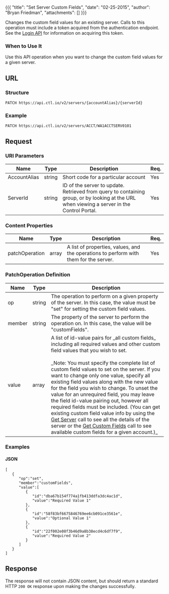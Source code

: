 {{{
  "title": "Set Server Custom Fields",
  "date": "02-25-2015",
  "author": "Bryan Friedman",
  "attachments": []
}}}

Changes the custom field values for an existing server. Calls to this operation must include a token acquired from the authentication endpoint. See the <a href="/api-docs/v2#authentication-login">Login API</a> for information on acquiring this token.

### When to Use It

Use this API operation when you want to change the custom field values for a given server.

## URL

### Structure

    PATCH https://api.ctl.io/v2/servers/{accountAlias}/{serverId}

### Example

    PATCH https://api.ctl.io/v2/servers/ACCT/WA1ACCTSERV0101

## Request

### URI Parameters

<table>
  <thead>
    <tr>
      <th>Name</th>
      <th>Type</th>
      <th>Description</th>
      <th>Req.</th>
    </tr>
  </thead>
  <tbody>
    <tr>
      <td>AccountAlias</td>
      <td>string</td>
      <td>Short code for a particular account</td>
      <td>Yes</td>
    </tr>
    <tr>
      <td>ServerId</td>
      <td>string</td>
      <td>ID of the server to update. Retrieved from query to containing group, or by looking at the URL when viewing a server in the Control Portal.</td>
      <td>Yes</td>
    </tr>
  </tbody>
</table>


### Content Properties

<table>
  <thead>
    <tr>
      <th>Name</th>
      <th>Type</th>
      <th>Description</th>
      <th>Req.</th>
    </tr>
  </thead>
  <tbody>
    <tr>
      <td>patchOperation</td>
      <td>array</td>
      <td>A list of properties, values, and the operations to perform with them for the server.</td>
      <td>Yes</td>
    </tr>
  </tbody>
</table>

### PatchOperation Definition

<table>
  <thead>
    <tr>
      <th>Name</th>
      <th>Type</th>
      <th>Description</th>
    </tr>
  </thead>
  <tbody>
    <tr>
      <td>op</td>
      <td>string</td>
      <td>The operation to perform on a given property of the server. In this case, the value must be "set" for setting the custom field values.
</td>
    </tr>
    <tr>
      <td>member</td>
      <td>string</td>
      <td>The property of the server to perform the operation on. In this case, the value will be "customFields".</td>
    </tr>
    <tr>
      <td>value</td>
      <td>array</td>
      <td>A list of id-value pairs for _all custom fields_ including all required values and other custom field values that you wish to set.<br/><br/>_Note: You must specify the complete list of custom field values to set on the server. If you want to change only one value, specify all existing field values along with the new value for the field you wish to change. To unset the value for an unrequired field, you may leave the field id-value pairing out, however all required fields must be included. (You can get existing custom field value info by using the <a href="/api-docs/v2#servers-get-server">Get Server</a> call to see all the details of the server or the <a href="/api-docs/v2#custom-fields-get-custom-fields">Get Custom Fields</a> call to see available custom fields for a given account.)_</td>
    </tr>
  </tbody>
</table>


### Examples

#### JSON

    [
       {
          "op":"set",
          "member":"customFields",
          "value":[
             {
                "id":"dba67b154f774a1fb413ddfa3dc4ac1d",
                "value":"Required Value 1"
             },
             {
                "id":"58f83bf6675846769ee6cb091ce3561e",
                "value":"Optional Value 1"
             },
             {
                "id":"22f002e08f3b46d9a8b38ecd4c6df7f9",
                "value":"Required Value 2"
             }
          ]
       }
    ]

## Response

The response will not contain JSON content, but should return a standard HTTP `200 OK` response upon making the changes successfully.
